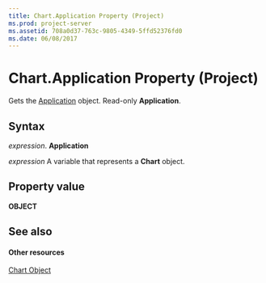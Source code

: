 ```yaml
---
title: Chart.Application Property (Project)
ms.prod: project-server
ms.assetid: 708a0d37-763c-9805-4349-5ffd52376fd0
ms.date: 06/08/2017
---
```



# Chart.Application Property (Project)
Gets the [Application](application-object-project.md) object. Read-only **Application**.

## Syntax

 _expression_. **Application**

 _expression_ A variable that represents a **Chart** object.


## Property value

 **OBJECT**


## See also


#### Other resources


[Chart Object](chart-object-project.md)
